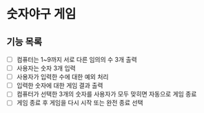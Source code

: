 

# 숫자야구 게임
## 기능 목록

- [ ] 컴퓨터는 1~9까지 서로 다른 임의의 수 3개 출력
- [ ] 사용자는 숫자 3개 입력
- [ ] 사용자가 입력한 수에 대한 예외 처리
- [ ] 입력한 숫자에 대한 게임 결과 출력
- [ ] 컴퓨터가 선택한 3개의 숫자를 사용자가 모두 맞히면 자동으로 게임 종료
- [ ] 게임 종료 후 게임을 다시 시작 또는 완전 종료 선택
